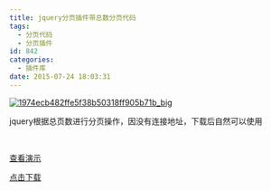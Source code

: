 ```yaml
---
title: jquery分页插件带总数分页代码
tags:
  - 分页代码
  - 分页插件
id: 842
categories:
  - 插件库
date: 2015-07-24 18:03:31
---
```


[![1974ecb482ffe5f38b50318ff905b71b_big](http://www.npm8.com/wp-content/uploads/2015/07/1974ecb482ffe5f38b50318ff905b71b_big.png)](http://www.npm8.com/wp-content/uploads/2015/07/1974ecb482ffe5f38b50318ff905b71b_big.png)

jquery根据总页数进行分页操作，因没有连接地址，下载后自然可以使用

&nbsp;

[查看演示](http://demo.grycheng.com/case/page/)

[点击下载](http://www.npm8.com/wp-content/uploads/2015/07/page.zip)

&nbsp;

&nbsp;